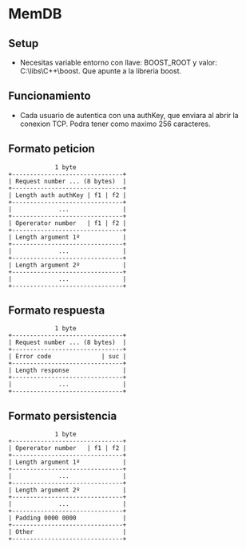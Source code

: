 # MemDB

## Setup

- Necesitas variable entorno con llave: BOOST_ROOT y valor: C:\libs\C++\boost. Que apunte a la libreria boost.

## Funcionamiento

- Cada usuario de autentica con una authKey, que enviara al abrir la conexion TCP. Podra tener como maximo 256 caracteres.

## Formato peticion

````
             1 byte
+-------------------------------+
| Request number ... (8 bytes)  | 
+-------------------------------+
| Length auth authKey | f1 | f2 |   
+-------------------------------+   
|             ...               | 
+-------------------------------+
| Opererator number   | f1 | f2 |   
+-------------------------------+   
| Length argument 1º            | 
+-------------------------------+
|             ...               | 
+-------------------------------+
| Length argument 2º            | 
+-------------------------------+
|             ...               | 
+-------------------------------+
````

## Formato respuesta

````
             1 byte
+-------------------------------+
| Request number ... (8 bytes)  |   
+-------------------------------+
| Error code              | suc |   
+-------------------------------+   
| Length response               |
+-------------------------------+
|             ...               | 
+-------------------------------+
````

## Formato persistencia

````
             1 byte
+-------------------------------+   
| Opererator number   | f1 | f2 |   
+-------------------------------+   
| Length argument 1º            | 
+-------------------------------+
|             ...               | 
+-------------------------------+
| Length argument 2º            | 
+-------------------------------+
|             ...               | 
+-------------------------------+
| Padding 0000 0000             |
+-------------------------------+
| Other                         |
+-------------------------------+

````

